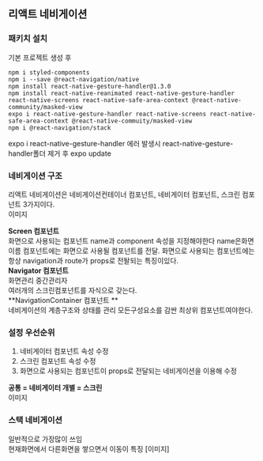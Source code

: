 ## 리액트 네비게이션  

### 패키치 설치  
기본 프로젝트 생성 후
```
npm i styled-components
npm i --save @react-navigation/native
npm install react-native-gesture-handler@1.3.0
npm install react-native-reanimated react-native-gesture-handler react-native-screens react-native-safe-area-context @react-native-community/masked-view
expo i react-native-gesture-handler react-native-screens react-native-safe-area-context @react-native-commuity/masked-view
npm i @react-navigation/stack
```  
expo i react-native-gesture-handler 에러 발생시  react-native-gesture-handler폴더 제거 후 expo update

### 네비게이션 구조
리액트 네비게이션은 네비게이션컨테이너 컴포넌트, 네비게이터 컴포넌트, 스크린 컴포넌트 3가지이다.  
이미지

**Screen 컴포넌트**  
화면으로 사용되는 컴포넌트 name과 component 속성을 지정해야한다  name은화면이름 컴포넌트에는 화면으로 사용될 컴포넌트를 전달. 화면으로 사용되는 컴포넌트에는 항상 navigation과 route가 props로 전돨되는 특징이있다.  
**Navigator 컴포넌트**  
화면관리 중간관리자  
여러개의 스크린컴포넌트를 자식으로 갖는다.  
**NavigationContainer 컴포넌트 **  
네비게이션의 계층구조와 상태를 관리  모든구성요소를 감싼 최상위 컴포넌트여야한다.  

### 설정 우선순위  
1. 네비게이터 컴포넌트 속성 수정  
2. 스크린 컴포넌트 속성 수정
3. 화면으로 사용되는 컴포넌트이 props로 전달되는 네비게이션을 이용해 수정  

**공통 = 네비게이터 개별 = 스크린**  
이미지


### 스택 네비게이션
일반적으로 가장많이 쓰임  
현재화면에서 다른화면을 쌓으면서 이동이 특징
[이미지]